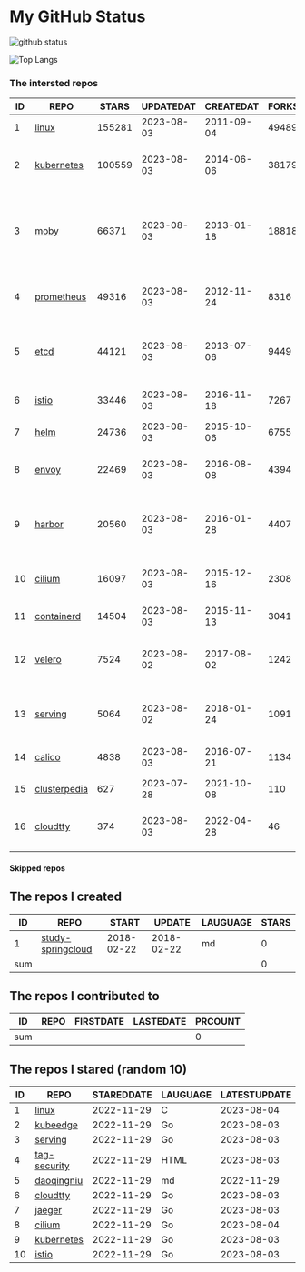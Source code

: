 # My GitHub Status

<img src="https://github-readme-stats-1.yihong0618.vercel.app/api?username=daoqingniu&show_icons=true&&&hide_title=true&count_private=true" alt="github status" />

![Top Langs](https://github-readme-stats-1.yihong0618.vercel.app/api/top-langs/?username=daoqingniu&layout=compact)

<!--START_SECTION:github_repos-->
### The intersted repos
| ID |                              REPO                               | STARS  | UPDATEDAT  | CREATEDAT  | FORKSCOUNT |                                              DESCRIPTIONS                                              |
|----|-----------------------------------------------------------------|--------|------------|------------|------------|--------------------------------------------------------------------------------------------------------|
|  1 | [linux](https://github.com/torvalds/linux)                      | 155281 | 2023-08-03 | 2011-09-04 |      49489 | Linux kernel source tree                                                                               |
|  2 | [kubernetes](https://github.com/kubernetes/kubernetes)          | 100559 | 2023-08-03 | 2014-06-06 |      38179 | Production-Grade Container Scheduling and Management                                                   |
|  3 | [moby](https://github.com/moby/moby)                            |  66371 | 2023-08-03 | 2013-01-18 |      18818 | Moby Project - a collaborative project for the container ecosystem to assemble container-based systems |
|  4 | [prometheus](https://github.com/prometheus/prometheus)          |  49316 | 2023-08-03 | 2012-11-24 |       8316 | The Prometheus monitoring system and time series database.                                             |
|  5 | [etcd](https://github.com/etcd-io/etcd)                         |  44121 | 2023-08-03 | 2013-07-06 |       9449 | Distributed reliable key-value store for the most critical data of a distributed system                |
|  6 | [istio](https://github.com/istio/istio)                         |  33446 | 2023-08-03 | 2016-11-18 |       7267 | Connect, secure, control, and observe services.                                                        |
|  7 | [helm](https://github.com/helm/helm)                            |  24736 | 2023-08-03 | 2015-10-06 |       6755 | The Kubernetes Package Manager                                                                         |
|  8 | [envoy](https://github.com/envoyproxy/envoy)                    |  22469 | 2023-08-03 | 2016-08-08 |       4394 | Cloud-native high-performance edge/middle/service proxy                                                |
|  9 | [harbor](https://github.com/goharbor/harbor)                    |  20560 | 2023-08-03 | 2016-01-28 |       4407 | An open source trusted cloud native registry project that stores, signs, and scans content.            |
| 10 | [cilium](https://github.com/cilium/cilium)                      |  16097 | 2023-08-03 | 2015-12-16 |       2308 | eBPF-based Networking, Security, and Observability                                                     |
| 11 | [containerd](https://github.com/containerd/containerd)          |  14504 | 2023-08-03 | 2015-11-13 |       3041 | An open and reliable container runtime                                                                 |
| 12 | [velero](https://github.com/vmware-tanzu/velero)                |   7524 | 2023-08-02 | 2017-08-02 |       1242 | Backup and migrate Kubernetes applications and their persistent volumes                                |
| 13 | [serving](https://github.com/knative/serving)                   |   5064 | 2023-08-02 | 2018-01-24 |       1091 | Kubernetes-based, scale-to-zero, request-driven compute                                                |
| 14 | [calico](https://github.com/projectcalico/calico)               |   4838 | 2023-08-03 | 2016-07-21 |       1134 | Cloud native networking and network security                                                           |
| 15 | [clusterpedia](https://github.com/clusterpedia-io/clusterpedia) |    627 | 2023-07-28 | 2021-10-08 |        110 | The Encyclopedia of Kubernetes clusters                                                                |
| 16 | [cloudtty](https://github.com/cloudtty/cloudtty)                |    374 | 2023-08-03 | 2022-04-28 |         46 | A Friendly Kubernetes CloudShell (Web Terminal) !                                                      |



#### Skipped repos
<!--END_SECTION:github_repos-->

<!--START_SECTION:my_github-->
## The repos I created
| ID  |                                 REPO                                 |   START    |   UPDATE   | LAUGUAGE | STARS |
|-----|----------------------------------------------------------------------|------------|------------|----------|-------|
|   1 | [study-springcloud](https://github.com/daoqingniu/study-springcloud) | 2018-02-22 | 2018-02-22 | md       |     0 |
| sum |                                                                      |            |            |          |     0 |

## The repos I contributed to
| ID  | REPO | FIRSTDATE | LASTEDATE | PRCOUNT |
|-----|------|-----------|-----------|---------|
| sum |      |           |           |       0 |

## The repos I stared (random 10)
| ID |                          REPO                          | STAREDDATE | LAUGUAGE | LATESTUPDATE |
|----|--------------------------------------------------------|------------|----------|--------------|
|  1 | [linux](https://github.com/torvalds/linux)             | 2022-11-29 | C        | 2023-08-04   |
|  2 | [kubeedge](https://github.com/kubeedge/kubeedge)       | 2022-11-29 | Go       | 2023-08-03   |
|  3 | [serving](https://github.com/knative/serving)          | 2022-11-29 | Go       | 2023-08-03   |
|  4 | [tag-security](https://github.com/cncf/tag-security)   | 2022-11-29 | HTML     | 2023-08-03   |
|  5 | [daoqingniu](https://github.com/daoqingniu/daoqingniu) | 2022-11-29 | md       | 2022-11-29   |
|  6 | [cloudtty](https://github.com/cloudtty/cloudtty)       | 2022-11-29 | Go       | 2023-08-03   |
|  7 | [jaeger](https://github.com/jaegertracing/jaeger)      | 2022-11-29 | Go       | 2023-08-03   |
|  8 | [cilium](https://github.com/cilium/cilium)             | 2022-11-29 | Go       | 2023-08-04   |
|  9 | [kubernetes](https://github.com/kubernetes/kubernetes) | 2022-11-29 | Go       | 2023-08-03   |
| 10 | [istio](https://github.com/istio/istio)                | 2022-11-29 | Go       | 2023-08-03   |

<!--END_SECTION:my_github-->
